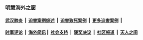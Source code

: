 
### 明慧海外之窗

####  [武汉肺炎](indexes/365.md?t=07010502) &nbsp;|&nbsp;  [迫害案例综述](indexes/328.md?t=07010502) &nbsp;|&nbsp; [迫害致死案例](indexes/277.md?t=07010502)  &nbsp;|&nbsp; [更多迫害案例](indexes/81.md?t=07010502)  &nbsp;|&nbsp; 
####  [时事评论](indexes/19.md?t=07010502) &nbsp;|&nbsp; [海外简讯](indexes/245.md?t=07010502)&nbsp;|&nbsp;  [社会支持](indexes/140.md?t=07010502) &nbsp;|&nbsp; [褒奖决议](indexes/282.md?t=07010502) &nbsp;|&nbsp; [社区报道](indexes/91.md?t=07010502)  &nbsp;|&nbsp; [天人之间](indexes/78.md?t=07010502) 

